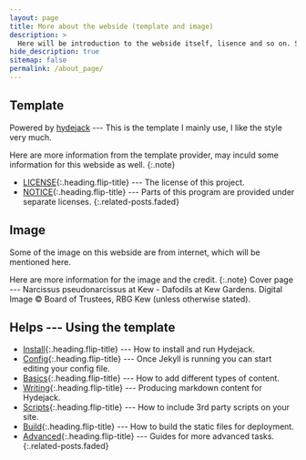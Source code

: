 ```yaml
---
layout: page
title: More about the webside (template and image)
description: >
  Here will be introduction to the webside itself, lisence and so on. Still working on it...
hide_description: true
sitemap: false
permalink: /about_page/
---
```


## Template
Powered by [hydejack](https://hydejack.com/) --- This is the template I mainly use, I like the style very much.

Here are more information from the template provider, may inculd some information for this webside as well.
{:.note}
* [LICENSE]{:.heading.flip-title} --- The license of this project.
* [NOTICE]{:.heading.flip-title} --- Parts of this program are provided under separate licenses.
{:.related-posts.faded}

## Image
Some of the image on this webside are from internet, which will be mentioned here.

Here are more information for the image and the credit.
{:.note}
Cover page --- Narcissus pseudonarcissus at Kew - Dafodils at Kew Gardens. Digital Image © Board of Trustees, RBG Kew (unless otherwise stated).

## Helps --- Using the template
* [Install]{:.heading.flip-title} --- How to install and run Hydejack.
* [Config]{:.heading.flip-title} --- Once Jekyll is running you can start editing your config file.
* [Basics]{:.heading.flip-title} --- How to add different types of content.
* [Writing]{:.heading.flip-title} --- Producing markdown content for Hydejack.
* [Scripts]{:.heading.flip-title} --- How to include 3rd party scripts on your site.
* [Build]{:.heading.flip-title} --- How to build the static files for deployment.
* [Advanced]{:.heading.flip-title} --- Guides for more advanced tasks.
{:.related-posts.faded}

[install]: install.md
[config]: config.md
[basics]: basics.md
[writing]: writing.md
[scripts]: scripts.md
[build]: build.md
[advanced]: advanced.md
[LICENSE]: LICENSE.md
[NOTICE]: NOTICE.md
